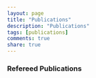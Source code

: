 ```yaml
---
layout: page
title: "Publications"
description: "Publications"
tags: [publications] 
comments: true
share: true
---
```


### Refereed Publications

<!--
{% bibliography %}
-->

